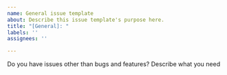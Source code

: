 ```yaml
---
name: General issue template
about: Describe this issue template's purpose here.
title: "[General]: "
labels: ''
assignees: ''

---
```


Do you have issues other than bugs and features? Describe what you need
